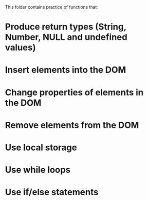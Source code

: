 This folder contains practice of functions that:
# Produce return types (String, Number, NULL and undefined values)
# Insert elements into the DOM
# Change properties of elements in the DOM
# Remove elements from the DOM
# Use local storage
# Use while loops
# Use if/else statements